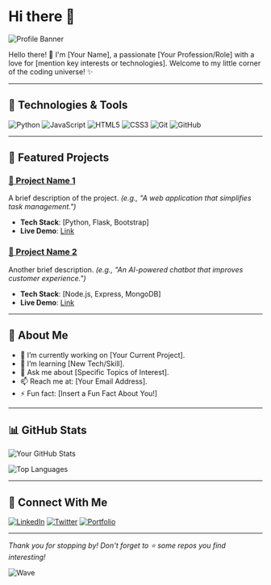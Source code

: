 
# Hi there 👋

![Profile Banner](https://via.placeholder.com/1200x300.png?text=Your+Custom+Banner+Here)

Hello there! 👋 I'm [Your Name], a passionate [Your Profession/Role] with a love for [mention key interests or technologies]. Welcome to my little corner of the coding universe! ✨

---

## 🔧 Technologies & Tools

![Python](https://img.shields.io/badge/Python-3776AB?style=for-the-badge&logo=python&logoColor=white)
![JavaScript](https://img.shields.io/badge/JavaScript-F7DF1E?style=for-the-badge&logo=javascript&logoColor=black)
![HTML5](https://img.shields.io/badge/HTML5-E34F26?style=for-the-badge&logo=html5&logoColor=white)
![CSS3](https://img.shields.io/badge/CSS3-1572B6?style=for-the-badge&logo=css3&logoColor=white)
![Git](https://img.shields.io/badge/Git-F05032?style=for-the-badge&logo=git&logoColor=white)
![GitHub](https://img.shields.io/badge/GitHub-181717?style=for-the-badge&logo=github&logoColor=white)

---

## 📂 Featured Projects

### [📁 Project Name 1](https://github.com/yourusername/project1)
A brief description of the project. *(e.g., "A web application that simplifies task management.")*
- **Tech Stack**: [Python, Flask, Bootstrap]
- **Live Demo**: [Link](https://yourliveprojectlink.com)

### [📁 Project Name 2](https://github.com/yourusername/project2)
Another brief description. *(e.g., "An AI-powered chatbot that improves customer experience.")*
- **Tech Stack**: [Node.js, Express, MongoDB]
- **Live Demo**: [Link](https://yourliveprojectlink.com)

---

## 🌱 About Me
- 🔭 I’m currently working on [Your Current Project].
- 🌱 I’m learning [New Tech/Skill].
- 💬 Ask me about [Specific Topics of Interest].
- 📫 Reach me at: [Your Email Address].
- ⚡ Fun fact: [Insert a Fun Fact About You!]

---

## 📊 GitHub Stats

![Your GitHub Stats](https://github-readme-stats.vercel.app/api?username=yourusername&show_icons=true&theme=radical)

![Top Languages](https://github-readme-stats.vercel.app/api/top-langs/?username=yourusername&layout=compact&theme=radical)

---

## 🤝 Connect With Me

[![LinkedIn](https://img.shields.io/badge/LinkedIn-0077B5?style=for-the-badge&logo=linkedin&logoColor=white)](https://linkedin.com/in/yourusername)
[![Twitter](https://img.shields.io/badge/Twitter-1DA1F2?style=for-the-badge&logo=twitter&logoColor=white)](https://twitter.com/yourusername)
[![Portfolio](https://img.shields.io/badge/Portfolio-000000?style=for-the-badge&logo=web&logoColor=white)](https://yourportfolio.com)

---

_Thank you for stopping by! Don't forget to ⭐ some repos you find interesting!_

![Wave](https://media.giphy.com/media/l46C8Bg9QsIE9SwGk/giphy.gif)
